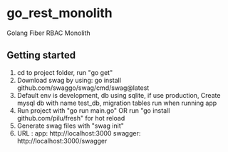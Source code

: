 # go_rest_monolith

Golang Fiber RBAC Monolith


## Getting started

1. cd to project folder, run "go get"
2. Download swag by using: go install github.com/swaggo/swag/cmd/swag@latest
3. Default env is development, db using sqlite, if use production, Create mysql db with name test_db, migration tables run when running app
4. Run project with "go run main.go" OR run "go install github.com/pilu/fresh" for hot reload
5. Generate swag files with "swag init"
6. URL :
	app: http://localhost:3000
	swagger: http://localhost:3000/swagger
